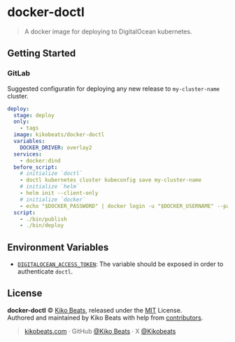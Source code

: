 # docker-doctl

> A docker image for deploying to DigitalOcean kubernetes.

## Getting Started

### GitLab

Suggested configuratin for deploying any new release to `my-cluster-name` cluster.

```yaml
deploy:
  stage: deploy
  only:
    - tags
  image: kikobeats/docker-doctl
  variables:
    DOCKER_DRIVER: overlay2
  services:
    - docker:dind
  before_script:
    # initialize `doctl`
    - doctl kubernetes cluster kubeconfig save my-cluster-name
    # initialize `helm`
    - helm init --client-only
    # initialize `docker`
    - echo "$DOCKER_PASSWORD" | docker login -u "$DOCKER_USERNAME" --password-stdin
  script:
    - ./bin/publish
    - ./bin/deploy
```

## Environment Variables

- [`DIGITALOCEAN_ACCESS_TOKEN`](https://github.com/digitalocean/doctl#authenticating-with-digitalocean): The variable  should be exposed in order to authenticate `doctl`.

## License

**docker-doctl** © [Kiko Beats](https://kikobeats.com), released under the [MIT](https://github.com/Kikobeats/docker-doctl/blob/master/LICENSE.md) License.<br>
Authored and maintained by Kiko Beats with help from [contributors](https://github.com/Kikobeats/docker-doctl/contributors).

> [kikobeats.com](https://kikobeats.com) · GitHub [@Kiko Beats](https://github.com/Kikobeats) · X [@Kikobeats](https://x.com/Kikobeats)
